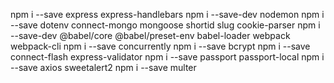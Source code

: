 npm i --save express express-handlebars
npm i --save-dev nodemon
npm i --save dotenv connect-mongo mongoose shortid slug cookie-parser
npm i --save-dev @babel/core @babel/preset-env babel-loader webpack webpack-cli
npm i --save concurrently
npm i --save bcrypt
npm i --save connect-flash express-validator
npm i --save passport passport-local
npm i --save axios sweetalert2
npm i --save multer
